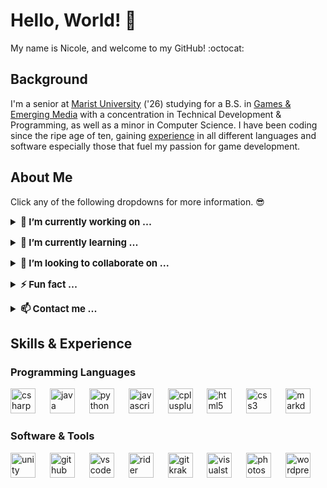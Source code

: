 <!-- Overview -->
# Hello, World! 👋
My name is Nicole, and welcome to my GitHub! :octocat:

<!-- Introduction -->
## Background
I'm a senior at <a href="https://www.marist.edu/">Marist University</a> ('26) studying for a B.S. in <a href="https://www.marist.edu/games-emerging-media">Games & Emerging Media</a> with a concentration in Technical Development & Programming, as well as a minor in Computer Science. I have been coding since the ripe age of ten, gaining <a href="#skills-experience">experience</a> in all different languages and software especially those that fuel my passion for game development.

<!-- About Me -->
## About Me
Click any of the following dropdowns for more information. 😎

<details>
<summary style="font-size: 15px;"><b>🔭 I’m currently working on ...</b></summary>
<p>
<p><i><a href="https://github.com/Nicole-Scalera/project-raven">Package Co.</a></i>, a 3D first-person horror game made in Unity. I am one of the lead developers and have constructed the game with C# using JetBrains Rider, and I version control the project with GitHub and GitKraken. I also have a deep passionate for project management & code organization, which can be seen in the <a href="https://github.com/Nicole-Scalera/project-raven/blob/main/02%20Docs/00%20Articles/01%20Information/uploading-to-assets.md">articles</a> and <a href="https://github.com/Nicole-Scalera/project-raven/blob/main/02%20Docs/01%20Videos/Issues%20Tutorial.mp4">video tutorials</a> I produce as learning materials for others on my team.</p>
</details>

<p>

<details>
<summary style="font-size: 15px;"><b>🌱 I’m currently learning ...</b></summary>
<p>
<p style="font-size: 15px;">For my Unity projects, I'm always expanding my C# knowledge. Additionally, I've been utilizing and learning JetBrains' <a href="https://www.jetbrains.com/rider/">Rider</a>, as well as their <a href="https://www.jetbrains.com/dotmemory/">dotMemory</a> and <a href="https://www.jetbrains.com/profiler/">dotTrace</a> tools. I've also been learning <a href="https://graphite.dev/">Graphite</a> to enhance my version control experience.</p>
</details>

<p>

<details>
<summary style="font-size: 15px;"><b>👯 I’m looking to collaborate on ...</b></summary>
<p>
<p style="font-size: 15px;">Games, software development, and documentation projects. I love all aspects of game development, but programming and version control are my hyperfixations (obviously!).</p>
</details>

<p>

<details>
<summary style="font-size: 15px;"><b>⚡ Fun fact ...</b></summary>
<p>
<p style="font-size: 15px;">I built my first game in Java at 10 years old! It was a text-based adventure story named Firebrand. Players assume the role of Richard, a sleeper spy agent whose memory has been fabricated in order make him the most effective soldier. Richard awakes one night to find an assassin trying to kill him. Against all odds, he must escape capture, while also discovering the secrets of his dark past.</p>
</details>

<p>

<details>
<summary style="font-size: 15px;"><b>📫 Contact me ...</b></summary>
<p>
<p style="font-size: 15px;">Visit my <a href="https://nicolescalera.com/">website</a> or <a href="https://www.linkedin.com/in/nicolescalera/">LinkedIn</a>.</p>
</details>

<!-- Experience, Skills, Tools -->
## <a name="skills-experience"></a>Skills & Experience

<!-- Below are a list of the coding languages and software I have experience in. Some I have more exposure to than others. Be sure to check my stats below for a rough overview. -->

### Programming Languages

<div align="left">
  <img src="https://cdn.jsdelivr.net/gh/devicons/devicon/icons/csharp/csharp-original.svg" height="40" alt="csharp logo"  />
  <img width="15" />
  <img src="https://cdn.jsdelivr.net/gh/devicons/devicon/icons/java/java-original.svg" height="40" alt="java logo"  />
  <img width="15" />
  <img src="https://cdn.jsdelivr.net/gh/devicons/devicon/icons/python/python-original.svg" height="40" alt="python logo"  />
  <img width="15" />
  <img src="https://cdn.jsdelivr.net/gh/devicons/devicon/icons/javascript/javascript-original.svg" height="40" alt="javascript logo"  />
  <img width="15" />
  <img src="https://cdn.jsdelivr.net/gh/devicons/devicon/icons/cplusplus/cplusplus-original.svg" height="40" alt="cplusplus logo"  />
  <img width="15" />
  <img src="https://cdn.jsdelivr.net/gh/devicons/devicon/icons/html5/html5-original.svg" height="40" alt="html5 logo"  />
  <img width="15" />
  <img src="https://cdn.jsdelivr.net/gh/devicons/devicon/icons/css3/css3-original.svg" height="40" alt="css3 logo"  />
  <img width="15" />
  <img src="https://cdn.jsdelivr.net/gh/devicons/devicon/icons/markdown/markdown-original.svg" height="40" alt="markdown logo"  />
</div>

### Software & Tools

<div align="left">
  <img src="https://cdn.jsdelivr.net/gh/devicons/devicon/icons/unity/unity-original.svg" height="40" alt="unity logo"  />
  <img width="15" />
  <img src="https://cdn.jsdelivr.net/gh/devicons/devicon/icons/github/github-original.svg" height="40" alt="github logo"  />
  <img width="15" />
  <img src="https://cdn.jsdelivr.net/gh/devicons/devicon/icons/vscode/vscode-original.svg" height="40" alt="vscode logo"  />
  <img width="15" />
  <img src="https://cdn.jsdelivr.net/gh/devicons/devicon@latest/icons/rider/rider-original.svg" height="40" alt="rider logo"  />
  <img width="15" />
  <img src="https://cdn.simpleicons.org/gitkraken/179287" height="40" alt="gitkraken logo"  />
  <img width="15" />
  <img src="https://cdn.jsdelivr.net/gh/devicons/devicon/icons/visualstudio/visualstudio-plain.svg" height="40" alt="visualstudio logo"  />
  <img width="15" />
  <img src="https://cdn.jsdelivr.net/gh/devicons/devicon@latest/icons/photoshop/photoshop-original.svg" height="40" alt="photoshop" />
  <img width="15" />
  <img src="https://cdn.simpleicons.org/wordpress/21759B" height="40" alt="wordpress logo"  />
</div>

<!-- WIP -->
<!-- <div style="margin-top: 50px;">
<h2>Stats</h2>
Below are some of my coding stats on GitHub. I've been coding much longer than I've been tracking on GitHub, so this mainly encompasses the past few years.
</div> -->
